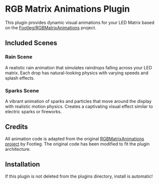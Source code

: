 # RGB Matrix Animations Plugin

This plugin provides dynamic visual animations for your LED Matrix based on the [Footleg/RGBMatrixAnimations](https://github.com/Footleg/RGBMatrixAnimations) project.

## Included Scenes

### Rain Scene
A realistic rain animation that simulates raindrops falling across your LED matrix. Each drop has natural-looking physics with varying speeds and splash effects.

### Sparks Scene
A vibrant animation of sparks and particles that move around the display with realistic motion physics. Creates a captivating visual effect similar to electric sparks or fireworks.

## Credits

All animation code is adapted from the original [RGBMatrixAnimations project](https://github.com/Footleg/RGBMatrixAnimations) by Footleg. The original code has been modified to fit the plugin architecture.

## Installation
If this plugin is not deleted from the plugins directory, install is automatic!